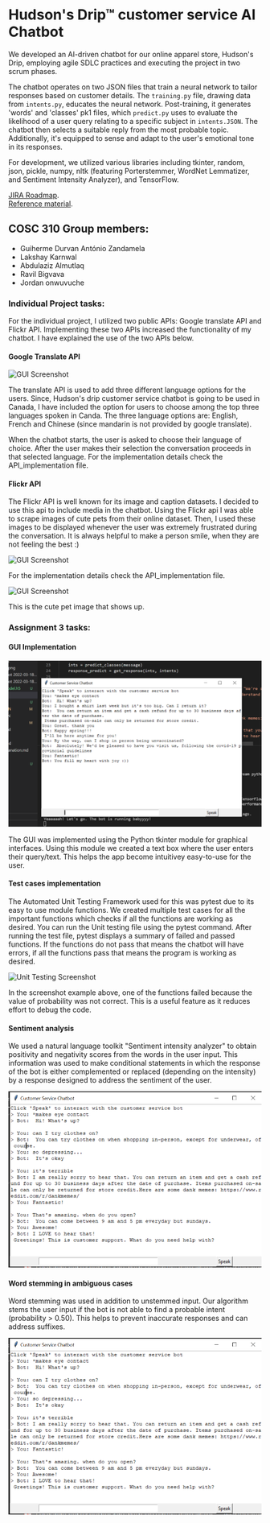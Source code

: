 # Hudson's Drip™ customer service AI Chatbot

We developed an AI-driven chatbot for our online apparel store, Hudson's Drip, employing agile SDLC practices and executing the project in two scrum phases.

The chatbot operates on two JSON files that train a neural network to tailor responses based on customer details. The `training.py` file, drawing data from `intents.py`, educates the neural network. Post-training, it generates 'words' and 'classes' pk1 files, which `predict.py` uses to evaluate the likelihood of a user query relating to a specific subject in `intents.JSON`. The chatbot then selects a suitable reply from the most probable topic. Additionally, it's equipped to sense and adapt to the user's emotional tone in its responses.

For development, we utilized various libraries including tkinter, random, json, pickle, numpy, nltk (featuring Porterstemmer, WordNet Lemmatizer, and Sentiment Intensity Analyzer), and TensorFlow.


[JIRA Roadmap](https://durvan.atlassian.net/jira/software/projects/CT3/boards/).  
[Reference material](https://www.youtube.com/watch?v=1lwddP0KUEg). 
  
## COSC 310 Group members:
- Guiherme Durvan António Zandamela
- Lakshay Karnwal
- Abdulaziz Almutlaq
- Ravil Bigvava
- Jordan onwuvuche

### Individual Project tasks:

For the individual project, I utilized two public APIs: Google translate API and Flickr API. Implementing these two APIs increased the functionality of my chatbot. I have explained the use of the two APIs below.

#### Google Translate API
![GUI Screenshot](https://user-images.githubusercontent.com/60047109/162899488-91d0aedf-2d1d-4fab-9a58-887d6ce67a45.png)

The translate API is used to add three different language options for the users. Since, Hudson's drip customer service chatbot is going to be used in Canada, I have included the option for users to choose among the top three languages spoken in Canda. The three language options are: English, French and Chinese (since mandarin is not provided by google translate).

When the chatbot starts, the user is asked to choose their language of choice. After the user makes their selection the conversation proceeds in that selected language. For the implementation details check the API_implementation file.

#### Flickr API

The Flickr API is well known for its image and caption datasets. I decided to use this api to include media in the chatbot. Using the Flickr api I was able to scrape images of cute pets from their online dataset. Then, I used these images to be displayed whenever the user was extremely frustrated during the conversation. It is always helpful to make a person smile, when they are not feeling the best :)

![GUI Screenshot](https://user-images.githubusercontent.com/60047109/162899014-b0bc8899-d1f9-4a3c-a8c5-fda75e9e807b.png)

For the implementation details check the API_implementation file.

![GUI Screenshot](https://user-images.githubusercontent.com/60047109/162911260-c51095f1-68f5-40c3-8e9d-343de079c232.jpeg)

This is the cute pet image that shows up.


### Assignment 3 tasks:

#### GUI Implementation
![GUI Screenshot](https://raw.githubusercontent.com/durvanZ/COSC310_Team3/main/screenshots/botdemo.png)

The GUI was implemented using the Python tkinter module for graphical interfaces. Using this module we created a text box where the user enters their query/text. This helps the app become intuitivey easy-to-use for the user.

#### Test cases implementation

The Automated Unit Testing Framework used for this was pytest due to its easy to use module functions. We created multiple test cases for all the important functions which checks if all the functions are working as desired. You can run the Unit testing file using the pytest command. After running the test file, pytest displays a summary of failed and passed functions. If the functions do not pass that means the chatbot will have errors, if all the functions pass that means the program is working as desired.

![Unit Testing Screenshot](https://user-images.githubusercontent.com/60047109/159101549-550633ec-41f7-408e-8fa5-5a43b64d2d75.png)

In the screenshot example above, one of the functions failed because the value of probability was not correct. This is a useful feature as it reduces effort to debug the code.

#### Sentiment analysis

We used a natural language toolkit "Sentiment intensity analyzer" to obtain positivity and negativity scores from the words in the user input. This information was used to make conditional statements in which the response of the bot is either complemented or replaced (depending on the intensity) by a response designed to address the sentiment of the user.

![Sentiment analysis demo](https://raw.githubusercontent.com/durvanZ/COSC310_Team3/main/screenshots/sentimentdemo.png)

#### Word stemming in ambiguous cases

Word stemming was used in addition to unstemmed input. Our algorithm stems the user input if the bot is not able to find a probable intent (probability > 0.50).
This helps to prevent inaccurate responses and can address suffixes.

![Sentiment analysis demo](https://raw.githubusercontent.com/durvanZ/COSC310_Team3/main/screenshots/sentimentdemo.png)
